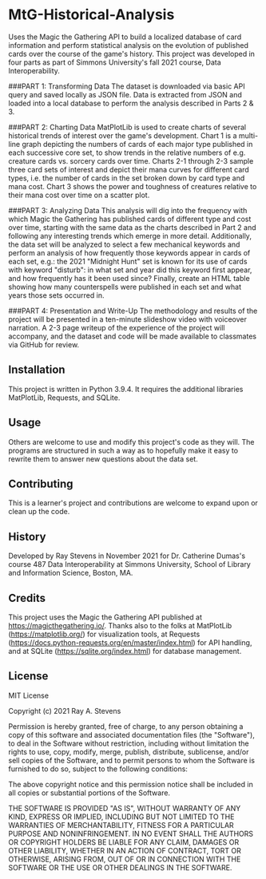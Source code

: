 # MtG-Historical-Analysis
 Uses the Magic the Gathering API to build a localized database of card information and perform statistical analysis on the evolution of published cards over the course of the game's history. This project was developed in four parts as part of Simmons University's fall 2021 course, Data Interoperability.

 ###PART 1: Transforming Data
 The dataset is downloaded via basic API query and saved locally as JSON file. Data is extracted from JSON and loaded into a local database to perform the analysis described in Parts 2 & 3.

 ###PART 2: Charting Data
 MatPlotLib is used to create charts of several historical trends of interest over the game's development. Chart 1 is a multi-line graph depicting the numbers of cards of each major type published in each successive core set, to show trends in the relative numbers of e.g. creature cards vs. sorcery cards over time. Charts 2-1 through 2-3 sample three card sets of interest and depict their mana curves for different card types, i.e. the number of cards in the set broken down by card type and mana cost. Chart 3 shows the power and toughness of creatures relative to their mana cost over time on a scatter plot.

 ###PART 3: Analyzing Data
 This analysis will dig into the frequency with which Magic the Gathering has published cards of different type and cost over time, starting with the same data as the charts described in Part 2 and following any interesting trends which emerge in more detail. Additionally, the data set will be analyzed to select a few mechanical keywords and perform an analysis of how frequently those keywords appear in cards of each set, e.g.: the 2021 "Midnight Hunt" set is known for its use of cards with keyword "disturb": in what set and year did this keyword first appear, and how frequently has it been used since? Finally, create an HTML table showing how many counterspells were published in each set and what years those sets occurred in.

 ###PART 4: Presentation and Write-Up
 The methodology and results of the project will be presented in a ten-minute slideshow video with voiceover narration. A 2-3 page writeup of the experience of the project will accompany, and the dataset and code will be made available to classmates via GitHub for review.

## Installation
 This project is written in Python 3.9.4. It requires the additional libraries MatPlotLib, Requests, and SQLite.

## Usage
 Others are welcome to use and modify this project's code as they will. The programs are structured in such a way as to hopefully make it easy to rewrite them to answer new questions about the data set.

## Contributing
 This is a learner's project and contributions are welcome to expand upon or clean up the code.

## History
 Developed by Ray Stevens in November 2021 for Dr. Catherine Dumas's course 487 Data Interoperability at Simmons University, School of Library and Information Science, Boston, MA.

## Credits
 This project uses the Magic the Gathering API published at https://magicthegathering.io/. Thanks also to the folks at MatPlotLib (https://matplotlib.org/) for visualization tools, at Requests (https://docs.python-requests.org/en/master/index.html) for API handling, and at SQLite (https://sqlite.org/index.html) for database management.

## License
 MIT License

 Copyright (c) 2021 Ray A. Stevens

 Permission is hereby granted, free of charge, to any person obtaining a copy
of this software and associated documentation files (the "Software"), to deal
in the Software without restriction, including without limitation the rights
to use, copy, modify, merge, publish, distribute, sublicense, and/or sell
copies of the Software, and to permit persons to whom the Software is
furnished to do so, subject to the following conditions:

 The above copyright notice and this permission notice shall be included in all
copies or substantial portions of the Software.

 THE SOFTWARE IS PROVIDED "AS IS", WITHOUT WARRANTY OF ANY KIND, EXPRESS OR
IMPLIED, INCLUDING BUT NOT LIMITED TO THE WARRANTIES OF MERCHANTABILITY,
FITNESS FOR A PARTICULAR PURPOSE AND NONINFRINGEMENT. IN NO EVENT SHALL THE
AUTHORS OR COPYRIGHT HOLDERS BE LIABLE FOR ANY CLAIM, DAMAGES OR OTHER
LIABILITY, WHETHER IN AN ACTION OF CONTRACT, TORT OR OTHERWISE, ARISING FROM,
OUT OF OR IN CONNECTION WITH THE SOFTWARE OR THE USE OR OTHER DEALINGS IN THE
SOFTWARE.
